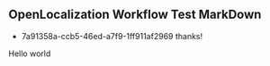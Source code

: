 ## OpenLocalization Workflow Test MarkDown
* 7a91358a-ccb5-46ed-a7f9-1ff911af2969 
thanks!

Hello world
